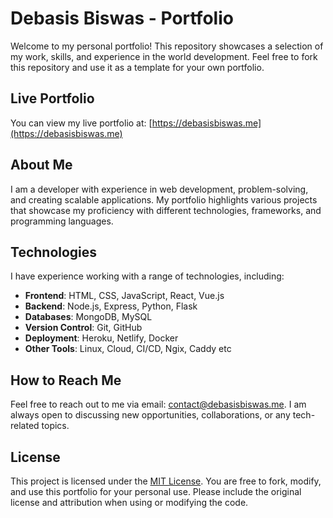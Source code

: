 # Debasis Biswas - Portfolio

Welcome to my personal portfolio! This repository showcases a selection of my work, skills, and experience in the world development. Feel free to fork this repository and use it as a template for your own portfolio.

## Live Portfolio

You can view my live portfolio at: [https://debasisbiswas.me](https://debasisbiswas.me)

## About Me

I am a developer with experience in web development, problem-solving, and creating scalable applications. My portfolio highlights various projects that showcase my proficiency with different technologies, frameworks, and programming languages.

## Technologies

I have experience working with a range of technologies, including:

- **Frontend**: HTML, CSS, JavaScript, React, Vue.js
- **Backend**: Node.js, Express, Python, Flask
- **Databases**: MongoDB, MySQL
- **Version Control**: Git, GitHub
- **Deployment**: Heroku, Netlify, Docker
- **Other Tools**: Linux, Cloud, CI/CD, Ngix, Caddy etc

## How to Reach Me

Feel free to reach out to me via email: [contact@debasisbiswas.me](mailto:contact@debasisbiswas.me). I am always open to discussing new opportunities, collaborations, or any tech-related topics.

## License

This project is licensed under the [MIT License](LICENSE). You are free to fork, modify, and use this portfolio for your personal use. Please include the original license and attribution when using or modifying the code.


